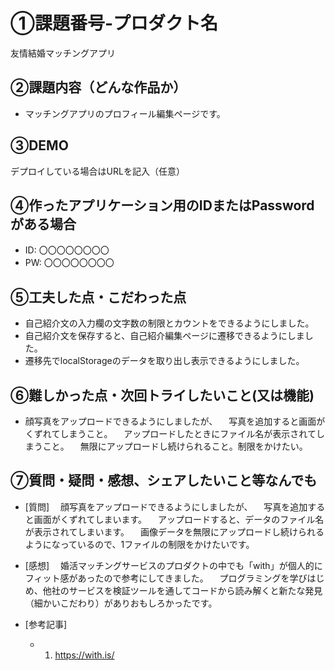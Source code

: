 # ①課題番号-プロダクト名

友情結婚マッチングアプリ

## ②課題内容（どんな作品か）

- マッチングアプリのプロフィール編集ページです。

## ③DEMO

デプロイしている場合はURLを記入（任意）

## ④作ったアプリケーション用のIDまたはPasswordがある場合

- ID: 〇〇〇〇〇〇〇〇
- PW: 〇〇〇〇〇〇〇〇

## ⑤工夫した点・こだわった点

- 自己紹介文の入力欄の文字数の制限とカウントをできるようにしました。
- 自己紹介文を保存すると、自己紹介編集ページに遷移できるようにしました。
- 遷移先でlocalStorageのデータを取り出し表示できるようにしました。

## ⑥難しかった点・次回トライしたいこと(又は機能)

- 顔写真をアップロードできるようにしましたが、
　写真を追加すると画面がくずれてしまうこと。
　アップロードしたときにファイル名が表示されてしまうこと。
　無限にアップロードし続けられること。制限をかけたい。

## ⑦質問・疑問・感想、シェアしたいこと等なんでも

- [質問]
　顔写真をアップロードできるようにしましたが、
　写真を追加すると画面がくずれてしまいます。
　アップロードすると、データのファイル名が表示されてしまいます。
　画像データを無限にアップロードし続けられるようになっているので、1ファイルの制限をかけたいです。
- [感想]
　婚活マッチングサービスのプロダクトの中でも「with」が個人的にフィット感があったので参考にしてきました。
　プログラミングを学びはじめ、他社のサービスを検証ツールを通してコードから読み解くと新たな発見（細かいこだわり）がありおもしろかったです。

- [参考記事]
  - 1. https://with.is/
